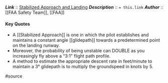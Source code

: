 ***Link***      :: [Stabilized Approach and Landing](https://www.faa.gov/sites/faa.gov/files/2022-01/Stabilized%20Approach%20and%20Landing.pdf)
***Description***      :: `= this.link`
	***Author*** :: [[FAA Safety Team]], [[FAA]]

#### Key Quotes
* A [[Stabilized Approach]] is one in which the pilot establishes and maintains a constant angle [[glidepath]] towards a predetermined point on the landing runway.
* Moreover, the probability of being unstable can DOUBLE as you increasingly fly above a “3:1” flight path profile.
* A method to estimate the appropriate descent rate in feet/minute to maintain a 3° glidepath is to multiply the groundspeed in knots by 5.

#source